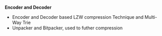 **Encoder and Decoder**

 - Encoder and Decoder based LZW compression Technique and Multi-Way Trie
 - Unpacker and Bitpacker, used to futher compression
 
 
